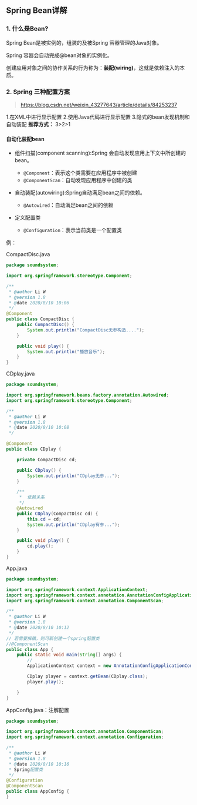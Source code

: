 ## Spring Bean详解

### 1. 什么是Bean?

Spring Bean是被实例的，组装的及被Spring 容器管理的Java对象。

Spring 容器会自动完成@bean对象的实例化。

创建应用对象之间的协作关系的行为称为：**装配(wiring)**，这就是依赖注入的本质。

### 2. Spring 三种配置方案

> https://blog.csdn.net/weixin_43277643/article/details/84253237

1.在XML中进行显示配置
2.使用Java代码进行显示配置
3.隐式的bean发现机制和自动装配
**推荐方式：** 3>2>1

#### 自动化装配bean

- 组件扫描(component scanning):Spring 会自动发现应用上下文中所创建的bean。
  - `@Component`：表示这个类需要在应用程序中被创建
  - `@ComponentScan`：自动发现应用程序中创建的类

- 自动装配(autowiring):Spring自动满足bean之间的依赖。
  - `@Autowired`：自动满足bean之间的依赖
- 定义配置类
  - `@Configuration`：表示当前类是一个配置类

例：

CompactDisc.java

```java
package soundsystem;

import org.springframework.stereotype.Component;

/**
 * @author Li W
 * @version 1.8
 * @date 2020/8/10 10:06
 */
@Component
public class CompactDisc {
    public CompactDisc() {
        System.out.println("CompactDisc无参构造....");
    }

    public void play() {
        System.out.println("播放音乐");
    }
}
```

CDplay.java

```java
package soundsystem;

import org.springframework.beans.factory.annotation.Autowired;
import org.springframework.stereotype.Component;

/**
 * @author Li W
 * @version 1.8
 * @date 2020/8/10 10:08
 */

@Component
public class CDplay {

    private CompactDisc cd;

    public CDplay() {
        System.out.println("CDplay无参...");
    }

    /**
     *  依赖关系
     */
    @Autowired
    public CDplay(CompactDisc cd) {
        this.cd = cd;
        System.out.println("CDplay有参...");
    }

    public void play() {
        cd.play();
    }
}
```

App.java

```java
package soundsystem;

import org.springframework.context.ApplicationContext;
import org.springframework.context.annotation.AnnotationConfigApplicationContext;
import org.springframework.context.annotation.ComponentScan;

/**
 * @author Li W
 * @version 1.8
 * @date 2020/8/10 10:12
 */
// 若需要解耦，则可新创建一个spring配置类
//@ComponentScan
public class App {
    public static void main(String[] args) {
        // 
        ApplicationContext context = new AnnotationConfigApplicationContext(AppConfig.class);

        CDplay player = context.getBean(CDplay.class);
        player.play();

    }
}
```

AppConfig.java：注解配置

```java
package soundsystem;

import org.springframework.context.annotation.ComponentScan;
import org.springframework.context.annotation.Configuration;

/**
 * @author Li W
 * @version 1.8
 * @date 2020/8/10 10:16
 * Spring配置类
 */
@Configuration
@ComponentScan
public class AppConfig {
}
```